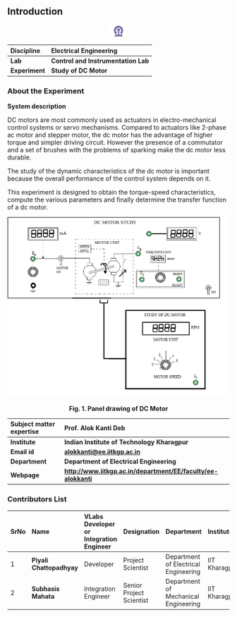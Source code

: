 ## Introduction

<div align="center">
<img src="experiment/images/iitkgp.png" width="10%">
</div>

<b>Discipline | <b> Electrical Engineering 
:--|:--|
<b> Lab | <b> **Control and Instrumentation Lab**
<b> Experiment|     <b> **Study of DC Motor**


### About the Experiment 
**System description**

DC motors are most commonly used as actuators in electro-mechanical control systems or servo mechanisms. Compared to actuators like 2-phase ac motor and stepper motor, the dc motor has the advantage of higher torque and simpler driving circuit. However the presence of a commutator and a set of brushes with the problems of 
sparking make the dc motor less durable. 
					
The study of the dynamic characteristics of the dc motor is important because the overall performance of the control system depends on it.

This experiment is designed to obtain the torque-speed characteristics, compute the various parameters and finally determine the transfer function of a dc motor.			  
			  
<div align="center">
<img class="img-fluid"  src="experiment/images/dcpanel.png" alt="">

<b>Fig. 1. Panel drawing of DC Motor</b>
</div>


<b>Subject matter expertise | <b> **Prof. Alok Kanti Deb**
:--|:--|
<b> Institute | <b>  **Indian Institute of Technology Kharagpur**
<b> Email id|     <b>  **alokkanti@ee.iitkgp.ac.in**
<b> Department |  **Department of Electrical Engineering**
<b>Webpage| <b> http://www.iitkgp.ac.in/department/EE/faculty/ee-alokkanti

### Contributors List

SrNo | Name | VLabs Developer or Integration Engineer | Designation | Department| Institute
:--|:--|:--|:--|:--|:--|
1 | **Piyali Chattopadhyay** | Developer | Project Scientist | Department of Electrical Engineering | IIT Kharagpur | 
2 | **Subhasis Mahata** | Integration Engineer | Senior Project Scientist | Department of Mechanical Engineering | IIT Kharagpur |
